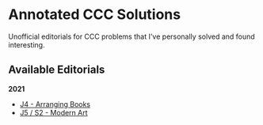 # Annotated CCC Solutions

Unofficial editorials for CCC problems that I've personally solved and found interesting.

## Available Editorials

**2021**

- [J4 - Arranging Books](./2021/arranging-books)
- [J5 / S2 - Modern Art](./2021/modern-art)
